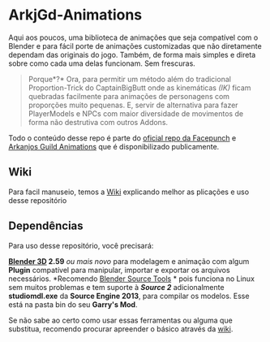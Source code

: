 # ArkjGd-Animations
Aqui aos poucos, uma biblioteca de animações que seja compatível com o Blender e para fácil porte de animações customizadas que não diretamente dependam das originais do jogo.
Também, de forma mais simples e direta sobre como cada uma delas funcionam. Sem frescuras.

> Porque*?*
> Ora, para permitir um método além do tradicional Proportion-Trick do CaptainBigButt onde as kinemáticas *(IK)* ficam quebradas facilmente para animações de personagens com proporções muito pequenas. E, servir de alternativa para fazer PlayerModels e NPCs com maior diversidade de movimentos de forma não destrutiva com outros Addons.

Todo o conteúdo desse repo é parte do [oficial repo da Facepunch](https://github.com/robotboy655/gmod-animations) e [Arkanjos Guild Animations](https://github.com/LoveRenamon/ArkjGd-Animations-private) que é disponibilizado publicamente.

## Wiki
Para facil manuseio, temos a [Wiki](https://github.com/LoveRenamon/ArkjGd-Animations/wiki) explicando melhor as plicações e uso desse repositório

## Dependências
Para uso desse repositório, você precisará:

**[Blender 3D](https://www.blender.org) 2.59** *ou mais novo* para modelagem e animação com algum **Plugin** compatível para manipular, importar e exportar os arquivos necessários. *Recomendo [Blender Source Tools](http://steamreview.org/BlenderSourceTools/archives/) * pois funciona no Linux sem muitos problemas e tem suporte à ***Source 2*** adicionalmente
**studiomdl.exe** da **Source Engine 2013**, para compilar os modelos. Esse está na pasta bin do seu **Garry's Mod**.

Se não sabe ao certo como usar essas ferramentas ou alguma que substitua, recomendo procurar apreender o básico através da [wiki](https://github.com/LoveRenamon/ArkjGd-Animations/wiki).
